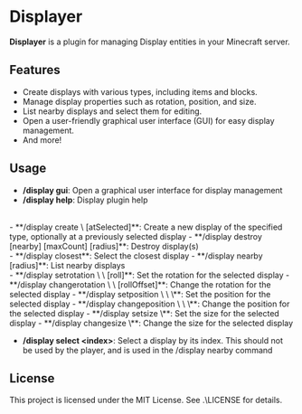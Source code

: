 # Displayer

**Displayer** is a plugin for managing Display entities in your Minecraft server.

## Features

- Create displays with various types, including items and blocks.
- Manage display properties such as rotation, position, and size.
- List nearby displays and select them for editing.
- Open a user-friendly graphical user interface (GUI) for easy display management.
- And more!

## Usage

- **/display gui**: Open a graphical user interface for display management
- **/display help**: Display plugin help
<br>
- **/display create \<item | block\> [atSelected]**: Create a new display of the specified type, optionally at a previously selected display
- **/display destroy [nearby] [maxCount] [radius]**: Destroy display(s)
<br>
- **/display closest**: Select the closest display
- **/display nearby [radius]**: List nearby displays
<br>
- **/display setrotation \<yaw\> \<pitch\> [roll]**: Set the rotation for the selected display
- **/display changerotation \<yawOffset\> \<pitchOffset\> [rollOffset]**: Change the rotation for the selected display
- **/display setposition \<x\> \<y\> \<z\>**: Set the position for the selected display
- **/display changeposition \<xOffset\> \<yOffset\> \<zOffset\>**: Change the position for the selected display
- **/display setsize \<size\>**: Set the size for the selected display
- **/display changesize \<sizeOffset\>**: Change the size for the selected display

- **/display select \<index\>**: Select a display by its index. This should not be used by the player, and is used in the /display nearby command

## License

This project is licensed under the MIT License. See .\LICENSE for details.